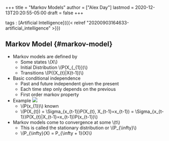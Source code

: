 +++
title = "Markov Models"
author = ["Alex Day"]
lastmod = 2020-12-13T20:20:55-05:00
draft = false
+++

tags
: [Artificial Intelligence]({{< relref "20200903164633-artificial_intelligence" >}})


## Markov Model {#markov-model}

-   Markov models are defined by
    -   Some states \\(X\\)
    -   Initial Distribution \\(P(X\_{\_{1}})\\)
    -   Transitions \\(P({X\_{t}|X{t-1})\\)
-   Basic conditional independence
    -   Past and future independent given the present
    -   Each time step only depends on the previous
    -   First order markov property
-   Example
    ![](/ox-hugo/2020-10-29_17-04-00_screenshot.png)
    -   \\(P(x\_{1})\\) known
    -   \\(P(X\_{t}) = \Sigma\_{x\_{t-1}}P(X\_{t}, X\_{t-1}=x\_{t-1}) = \Sigma\_{x\_{t-1}}P(X\_{t}|X\_{t-1}=x\_{t-1})P(x\_{t-1})\\)
-   Markov models come to convergence at some \\(t\\)
    -   This is called the stationary distribution or \\(P\_{\infty}\\)
    -   \\(P\_{\infty}(X) = P\_{\infty + 1}(X)\\)
